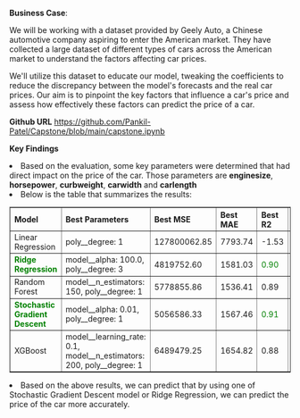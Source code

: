 **Business Case**:
    <p>We will be working with a dataset provided by Geely Auto, a Chinese automotive company aspiring to enter the American market. They have collected a large dataset of different types of cars across the American market to understand the factors affecting car prices.</p> <p>
    We'll utilize this dataset to educate our model, tweaking the coefficients to reduce the discrepancy between the model's forecasts and the real car prices. Our aim is to pinpoint the key factors that influence a car's price and assess how effectively these factors can predict the price of a car.</p>

**Github URL**
https://github.com/Pankil-Patel/Capstone/blob/main/capstone.ipynb

**Key Findings**
<li>Based on the evaluation, some key parameters were determined that had direct impact on the price of the car. Those parameters are
 <b>enginesize</b>, <b>horsepower</b>, <b>curbweight</b>, <b>carwidth</b> and <b>carlength</b>
 </li>
 <li> Below is the table that summarizes the results:
 <table border="1">
 <tr>
    <th>Model</th>
    <th>Best Parameters</th>
    <th>Best MSE</th>
    <th>Best MAE</th>
    <th>Best R2</th>
    <th>Plot</th>
</tr>
 <tr>
    <td>Linear Regression</td>
    <td>poly__degree: 1</td>
    <td>127800062.85</td>
    <td>7793.74</td>
    <td>-1.53</td>
    <td><img src="images/lr_plot_1.png" size="200px"></img></td>
</tr>
 <tr>
    <td><font color="green"><b>Ridge Regression</b></font></td>
    <td>model__alpha: 100.0, poly__degree: 3</td>
    <td>4819752.60</td>
    <td>1581.03</td>
    <td><font color="green">0.90</font></td>
    <td><img src="images/rr_plot_2.png" size="200px"></img></td>
</tr>
 <tr>
    <td>Random Forest</td>
    <td>model__n_estimators: 150, poly__degree: 1</td>
    <td>5778855.86</td>
    <td>1536.41</td>
    <td>0.89</td>
    <td><img src="images/rf_plot_3.png" size="200px"></img></td>
</tr>
 <tr>
    <td><font color="green"><b>Stochastic Gradient Descent</b></font></td>
    <td>model__alpha: 0.01, poly__degree: 1</td>
    <td>5056586.33</td>
    <td>1567.46</td>
    <td><font color="green">0.91</font></td>
    <td><img src="images/sgd_plot_4.png" size="200px"></img></td>
</tr>
 <tr>
    <td>XGBoost</td>
    <td>model__learning_rate: 0.1, model__n_estimators: 200, poly__degree: 1</td>
    <td>6489479.25</td>
    <td>1654.82</td>
    <td>0.88</td>
    <td><img src="images/xgd_plot_5.png" size="200px"></img></td>
</tr>
</table>
</li>
<li>Based on the above results, we can predict that by using one of Stochastic Gradient Descent model or Ridge Regression, we can predict the price of the car more accurately. 
</li>
